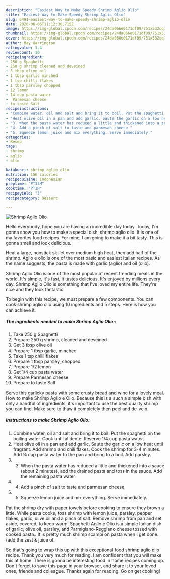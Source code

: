 ```yaml
---
description: "Easiest Way to Make Speedy Shrimp Aglio Olio"
title: "Easiest Way to Make Speedy Shrimp Aglio Olio"
slug: 6491-easiest-way-to-make-speedy-shrimp-aglio-olio
date: 2020-06-05T11:12:30.715Z
image: https://img-global.cpcdn.com/recipes/24da066e0171df09/751x532cq70/shrimp-aglio-olio-recipe-main-photo.jpg
thumbnail: https://img-global.cpcdn.com/recipes/24da066e0171df09/751x532cq70/shrimp-aglio-olio-recipe-main-photo.jpg
cover: https://img-global.cpcdn.com/recipes/24da066e0171df09/751x532cq70/shrimp-aglio-olio-recipe-main-photo.jpg
author: May Harrington
ratingvalue: 3.4
reviewcount: 10
recipeingredient:
- 250 g Spaghetti
- 250 g shrimp cleaned and deveined
- 3 tbsp olive oil
- 1 tbsp garlic minched
- 1 tsp chilli flakes
- 1 tbsp parsley chopped
- 12 lemon
- 14 cup pasta water
-  Parmesan cheese
- to taste Salt
recipeinstructions:
- "Combine water, oil and salt and bring it to boil. Put the spaghetti on the boiling water. Cook until al dente. Reserve 1/4 cup pasta water."
- "Heat olive oil in a pan and add garlic. Saute the garlic on a low heat until fragrant. Add shrimp and chili flakes. Cook the shrimp for 3-4 minutes. Add ⅛ cup pasta water to the pan and bring to a boil. Add parsley."
- "3. When the pasta water has reduced a little and thickened into a sauce (about 2 minutes), add the drained pasta and toss in the sauce. Add the remaining pasta water"
- "4. Add a pinch of salt to taste and parmesan cheese."
- "5. Squeeze lemon juice and mix everything. Serve immediately."
categories:
- Resep
tags:
- shrimp
- aglio
- olio

katakunci: shrimp aglio olio
nutrition: 156 calories
recipecuisine: Indonesian
preptime: "PT33M"
cooktime: "PT1H"
recipeyield: "3"
recipecategory: Dessert

---
```



![Shrimp Aglio Olio](https://img-global.cpcdn.com/recipes/24da066e0171df09/751x532cq70/shrimp-aglio-olio-recipe-main-photo.jpg)

Hello everybody, hope you are having an incredible day today. Today, I'm gonna show you how to make a special dish, shrimp aglio olio. It is one of my favorites food recipes. For mine, I am going to make it a bit tasty. This is gonna smell and look delicious.

Heat a large, nonstick skillet over medium high heat, then add half of the shrimp. Aglio e olio is one of the most basic and easiest Italian recipes. As the name suggests, the pasta is made with garlic (aglio) and oil (olio).

Shrimp Aglio Olio is one of the most popular of recent trending meals in the world. It's simple, it's fast, it tastes delicious. It's enjoyed by millions every day. Shrimp Aglio Olio is something that I've loved my entire life. They're nice and they look fantastic.


To begin with this recipe, we must prepare a few components. You can cook shrimp aglio olio using 10 ingredients and 5 steps. Here is how you can achieve it.

##### The ingredients needed to make Shrimp Aglio Olio::

1. Take 250 g Spaghetti
1. Prepare 250 g shrimp, cleaned and deveined
1. Get 3 tbsp olive oil
1. Prepare 1 tbsp garlic, minched
1. Take 1 tsp chilli flakes
1. Prepare 1 tbsp parsley, chopped
1. Prepare 1/2 lemon
1. Get 1/4 cup pasta water
1. Prepare  Parmesan cheese
1. Prepare to taste Salt


Serve this garlicky pasta with some crusty bread and wine for a lovely meal. How to make Shrimp Aglio e Olio. Because this is a such a simple dish with only a handful of ingredients, it&#39;s important to use the best quality shrimp you can find. Make sure to thaw it completely then peel and de-vein. 

##### Instructions to make Shrimp Aglio Olio:

1. Combine water, oil and salt and bring it to boil. Put the spaghetti on the boiling water. Cook until al dente. Reserve 1/4 cup pasta water.
1. Heat olive oil in a pan and add garlic. Saute the garlic on a low heat until fragrant. Add shrimp and chili flakes. Cook the shrimp for 3-4 minutes. Add ⅛ cup pasta water to the pan and bring to a boil. Add parsley.
1. 3. When the pasta water has reduced a little and thickened into a sauce (about 2 minutes), add the drained pasta and toss in the sauce. Add the remaining pasta water
1. 4. Add a pinch of salt to taste and parmesan cheese.
1. 5. Squeeze lemon juice and mix everything. Serve immediately.


Pat the shrimp dry with paper towels before cooking to ensure they brown a little. While pasta cooks, toss shrimp with lemon juice, parsley, pepper flakes, garlic, olive oil and a pinch of salt. Remove shrimp from pan and set aside, covered, to keep warm. Spaghetti Aglio e Olio is a simple Italian dish of garlic, olive oil, parsley, and Parmigiano-Reggiano cheese tossed with cooked pasta.. It is pretty much shrimp scampi on pasta when I get done. (add the zest &amp; juice of. 

So that's going to wrap this up with this exceptional food shrimp aglio olio recipe. Thank you very much for reading. I am confident that you will make this at home. There is gonna be interesting food in home recipes coming up. Don't forget to save this page in your browser, and share it to your loved ones, friends and colleague. Thanks again for reading. Go on get cooking!
